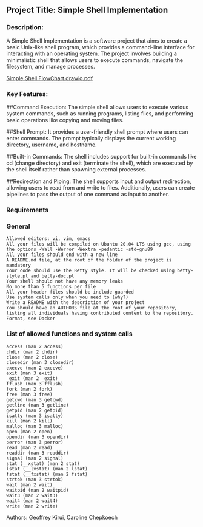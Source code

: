 ## Project Title: Simple Shell Implementation

### Description:

A Simple Shell Implementation is a software project that aims to create a basic Unix-like shell program, which provides a command-line interface for interacting with an operating system. The project involves building a minimalistic shell that allows users to execute commands, navigate the filesystem, and manage processes.

[Simple Shell FlowChart.drawio.pdf](https://github.com/JeffKirui/printf/files/12658042/Simple.Shell.FlowChart.drawio.pdf)

### Key Features:

##Command Execution:
The simple shell allows users to execute various system commands, such as running programs, listing files, and performing basic operations like copying and moving files.

##Shell Prompt:
It provides a user-friendly shell prompt where users can enter commands. The prompt typically displays the current working directory, username, and hostname.

##Built-in Commands:
The shell includes support for built-in commands like cd (change directory) and exit (terminate the shell), which are executed by the shell itself rather than spawning external processes.

##Redirection and Piping:
The shell supports input and output redirection, allowing users to read from and write to files. Additionally, users can create pipelines to pass the output of one command as input to another.

### Requirements
### General

    Allowed editors: vi, vim, emacs
    All your files will be compiled on Ubuntu 20.04 LTS using gcc, using the options -Wall -Werror -Wextra -pedantic -std=gnu89
    All your files should end with a new line
    A README.md file, at the root of the folder of the project is mandatory
    Your code should use the Betty style. It will be checked using betty-style.pl and betty-doc.pl
    Your shell should not have any memory leaks
    No more than 5 functions per file
    All your header files should be include guarded
    Use system calls only when you need to (why?)
    Write a README with the description of your project
    You should have an AUTHORS file at the root of your repository, listing all individuals having contributed content to the repository. Format, see Docker

### List of allowed functions and system calls

    access (man 2 access)
    chdir (man 2 chdir)
    close (man 2 close)
    closedir (man 3 closedir)
    execve (man 2 execve)
    exit (man 3 exit)
    _exit (man 2 _exit)
    fflush (man 3 fflush)
    fork (man 2 fork)
    free (man 3 free)
    getcwd (man 3 getcwd)
    getline (man 3 getline)
    getpid (man 2 getpid)
    isatty (man 3 isatty)
    kill (man 2 kill)
    malloc (man 3 malloc)
    open (man 2 open)
    opendir (man 3 opendir)
    perror (man 3 perror)
    read (man 2 read)
    readdir (man 3 readdir)
    signal (man 2 signal)
    stat (__xstat) (man 2 stat)
    lstat (__lxstat) (man 2 lstat)
    fstat (__fxstat) (man 2 fstat)
    strtok (man 3 strtok)
    wait (man 2 wait)
    waitpid (man 2 waitpid)
    wait3 (man 2 wait3)
    wait4 (man 2 wait4)
    write (man 2 write)

Authors: Geoffrey Kirui, Caroline Chepkoech
